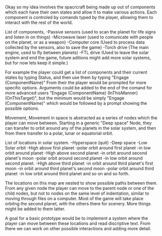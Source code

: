 Okay so my idea involves the spacrcraft being made up out of components which each have their own states and allow it to make various actions. 
Each component is controled by comands typed by the player, allowing them to interact with the rest of the world.

List of components,
  -Passive sensors (used to scan the planet for life signs and listen in on things)
  -Microwave laser (used to comunicate with people on the planet, or as a weapon)
  -Computer core (Used to process data collected by the sensors, also to save the game)
  -Torch drive (The main engine, used to fly between planets)
  -FTL drive (Used to leave the solar system and end the game, future aditions might add more solar systems, but for now lets keep it simple.)
  
For example the player could get a list of components and their current states by typing Status, and then use them by typing "Engage (ComponentName)" From their the player would be prompted for more specific options. Arguments could be added to the end of the comand for more advanced users "Engage (ComponentName) (InThisManner) (OnThisTarget)", but the minimum would be simply "Engage (ComponentName)" which would be followed by a prompt showing the possible options.

Movement,
Movement in space is abstracted as a series of nodes which the player can move between. Starting in a generic "Deep space" Node, they can transfer to orbit around any of the planets in the solar system, and then from there transfer to a polar, lunar or equatorial orbit.

List of locations in solar system.
  -Hyperspace (quit)
    -Deep space
      -Low Solar orbit
      -High above first planet
        -polar orbit around first planet
        -in low orbit around planet
      -High above second planet
          -in orbit around second planet's moon
        -polar orbit around second planet
        -in low orbit around second planet.
      -High above third planet
          -in orbit around third planet's first moon
          -in orbit around third planet's second moon
        -polar orbit around third planet
        -in low orbit around third planet
and so on and so forth.

The locations on this map are nested to show possible paths between them. From any given node the player can move to the parent node or one of the child nodes, but not to nodes on the same level of indentation, similar to moving through files on a computer. Most of the game will take place orbitng the second planet, with the others there for scenery. More things might be added to them latter.

A goal for a basic prototype would be to implement a system where the player can move between these locations and read discriptive text. From there we can work on other possible interactions and adding more detail.
